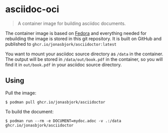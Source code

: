 
# asciidoc-oci

> A container image for building asciidoc documents.

The container image is based on [Fedora](https://getfedora.org) and everything needed for rebuilding the image is stored in this git repository. It is built on GitHub and published to `ghcr.io/jonasbjork/asciidoctor:latest`

You want to mount your asciidoc source directory as `/data` in the container. The output will be stored in `/data/out/book.pdf` in the container, so you will find it in `out/book.pdf` in your asciidoc source directory.

## Using

Pull the image:

    $ podman pull ghcr.io/jonasbjork/asciidoctor

To build the document:

    $ podman run --rm -e DOCUMENT=mydoc.adoc -v .:/data ghcr.io/jonasbjork/asciidoctor

